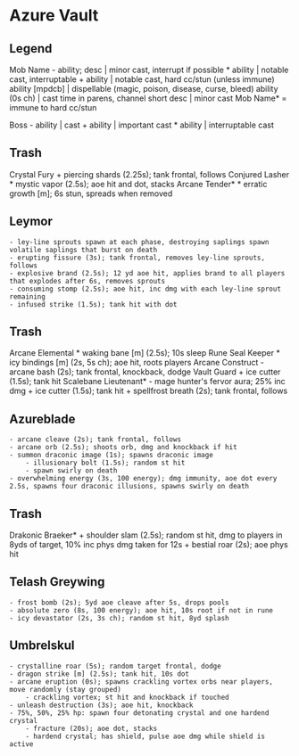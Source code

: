 # Azure Vault

## Legend
Mob Name
    - ability; desc   | minor cast, interrupt if possible
    * ability         | notable cast, interruptable
    + ability         | notable cast, hard cc/stun (unless immune)
      ability [mpdcb] | dispellable (magic, poison, disease, curse, bleed)
      ability (0s ch) | cast time in parens, channel
    short desc        | minor cast
Mob Name* = immune to hard cc/stun

Boss
    - ability | cast
    + ability | important cast
    * ability | interruptable cast

## Trash
Crystal Fury
    + piercing shards (2.25s); tank frontal, follows
Conjured Lasher
    * mystic vapor (2.5s); aoe hit and dot, stacks
Arcane Tender*
    * erratic growth [m]; 6s stun, spreads when removed

## Leymor
    - ley-line sprouts spawn at each phase, destroying saplings spawn volatile saplings that burst on death
    - erupting fissure (3s); tank frontal, removes ley-line sprouts, follows
    - explosive brand (2.5s); 12 yd aoe hit, applies brand to all players that explodes after 6s, removes sprouts
    - consuming stomp (2.5s); aoe hit, inc dmg with each ley-line sprout remaining
    - infused strike (1.5s); tank hit with dot

## Trash
Arcane Elemental
    * waking bane [m] (2.5s); 10s sleep
Rune Seal Keeper
    * icy bindings [m] (2s, 5s ch); aoe hit, roots players
Arcane Construct
    - arcane bash (2s); tank frontal, knockback, dodge
Vault Guard
    + ice cutter (1.5s); tank hit
Scalebane Lieutenant*
    - mage hunter's fervor aura; 25% inc dmg 
    + ice cutter (1.5s); tank hit
    + spellfrost breath (2s); tank frontal, follows

## Azureblade
    - arcane cleave (2s); tank frontal, follows
    - arcane orb (2.5s); shoots orb, dmg and knockback if hit
    - summon draconic image (1s); spawns draconic image
        - illusionary bolt (1.5s); random st hit
        - spawn swirly on death
    - overwhelming energy (3s, 100 energy); dmg immunity, aoe dot every 2.5s, spawns four draconic illusions, spawns swirly on death

## Trash
Drakonic Braeker*
    + shoulder slam (2.5s); random st hit, dmg to players in 8yds of target, 10% inc phys dmg taken for 12s
    + bestial roar (2s); aoe phys hit

## Telash Greywing
    - frost bomb (2s); 5yd aoe cleave after 5s, drops pools
    - absolute zero (8s, 100 energy); aoe hit, 10s root if not in rune
    - icy devastator (2s, 3s ch); random st hit, 8yd splash

## Umbrelskul
    - crystalline roar (5s); random target frontal, dodge
    - dragon strike [m] (2.5s); tank hit, 10s dot
    - arcane eruption (0s); spawns crackling vortex orbs near players, move randomly (stay grouped)
        - crackling vortex; st hit and knockback if touched
    - unleash destruction (3s); aoe hit, knockback
    - 75%, 50%, 25% hp: spawn four detonating crystal and one hardend crystal
        - fracture (20s); aoe dot, stacks
        - hardend crystal; has shield, pulse aoe dmg while shield is active
